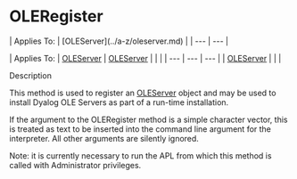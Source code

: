 




<h1 class="heading"><span class="name">OLERegister</span></h1>
| Applies To: | [OLEServer](../a-z/oleserver.md) |
| --- | ---  |

| Applies To: | [OLEServer](../a-z/oleserver.md) | [OLEServer](../a-z/oleserver.md) |  |  |
| --- | --- | ---  |
| [OLEServer](../a-z/oleserver.md) |  |  |


Description


This method is used to register an [OLEServer](../a-z/oleserver.md) object and may be used to install Dyalog OLE Servers as part of a run-time installation.


If the argument to the OLERegister method is a simple character vector, this is treated as text to be inserted into the command line argument for the interpreter. All other arguments are silently ignored.


Note: it is currently necessary to run the APL from which this method is called with Administrator privileges.



